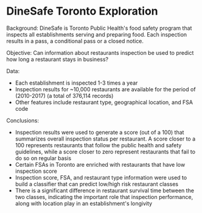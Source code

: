 # DineSafe Toronto Exploration  
Background: DineSafe is Toronto Public Health's food safety program that inspects all establishments serving and preparing food. Each inspection results in a pass, a conditional pass or a closed notice.

Objective: Can information about restaurants inspection be used to predict how long a restaurant stays in business? 

Data:
- Each establishment is inspected 1-3 times a year
- Inspection results for ~10,000 restaurants are available for the period of (2010-2017) (a total of 376,114 records)
- Other features include restaurant type, geographical location, and FSA code

Conclusions:
- Inspection results were used to generate a score (out of a 100) that summarizes overall inspection status per restaurant. A score closer to a 100 represents restaurants that follow the public health and safety guidelines, while a score closer to zero represent restaurants that fail to do so on regular basis
- Certain FSAs in Toronto are enriched with restaurants that have low inspection score
- Inspection score, FSA, and restaurant type information were used to build a classifier that can predict low/high risk restaurant classes
- There is a significant difference in restaurant survival time between the two classes, indicating the important role that inspection performance, along with location play in an establishment's longivity
